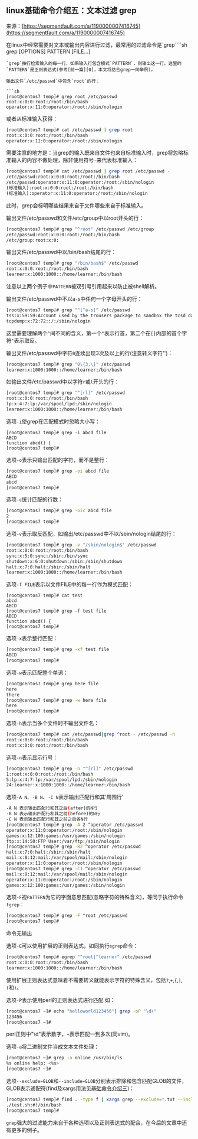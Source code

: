 ## linux基础命令介绍五：文本过滤 grep

来源：[https://segmentfault.com/a/1190000007416745](https://segmentfault.com/a/1190000007416745)

在linux中经常需要对文本或输出内容进行过滤，最常用的过滤命令是`grep````sh
grep [OPTIONS] PATTERN [FILE...]
```
`grep`按行检索输入的每一行，如果输入行包含模式`PATTERN`，则输出这一行。这里的`PATTERN`是正则表达式(参考[前一篇][0]，本文将结合grep一同举例)。

输出文件`/etc/passwd`中包含`root`的行：

```sh
[root@centos7 temp]# grep root /etc/passwd
root:x:0:0:root:/root:/bin/bash
operator:x:11:0:operator:/root:/sbin/nologin
```

或者从标准输入获得：

```sh
[root@centos7 temp]# cat /etc/passwd | grep root
root:x:0:0:root:/root:/bin/bash
operator:x:11:0:operator:/root:/sbin/nologin
```

需要注意的地方是：当grep的输入既来自文件也来自标准输入时，grep将忽略标准输入的内容不做处理，除非使用符号`-`来代表标准输入：

```sh
[root@centos7 temp]# cat /etc/passwd | grep root /etc/passwd -
/etc/passwd:root:x:0:0:root:/root:/bin/bash
/etc/passwd:operator:x:11:0:operator:/root:/sbin/nologin
(标准输入):root:x:0:0:root:/root:/bin/bash
(标准输入):operator:x:11:0:operator:/root:/sbin/nologin
```

此时，grep会标明哪些结果来自于文件哪些来自于标准输入。

输出文件/etc/passwd和文件/etc/group中以root开头的行：

```sh
[root@centos7 temp]# grep "^root" /etc/passwd /etc/group
/etc/passwd:root:x:0:0:root:/root:/bin/bash
/etc/group:root:x:0:
```

输出文件/etc/passwd中以/bin/bash结尾的行：

```sh
[root@centos7 temp]# grep "/bin/bash$" /etc/passwd
root:x:0:0:root:/root:/bin/bash
learner:x:1000:1000::/home/learner:/bin/bash
```

注意以上两个例子中`PATTERN`被双引号引用起来以防止被shell解析。

输出文件/etc/passwd中不以a-s中任何一个字母开头的行：

```sh
[root@centos7 temp]# grep "^[^a-s]" /etc/passwd 
tss:x:59:59:Account used by the trousers package to sandbox the tcsd daemon:/dev/null:/sbin/nologin
tcpdump:x:72:72::/:/sbin/nologin
```

这里需要理解两个`^`间不同的含义，第一个`^`表示行首，第二个在`[]`内部的首个字符`^`表示取反。

输出文件/etc/passwd中字符`0`连续出现3次及以上的行(注意转义字符'\')：

```sh
[root@centos7 temp]# grep "0\{3,\}" /etc/passwd
learner:x:1000:1000::/home/learner:/bin/bash

```

如输出文件/etc/passwd中以字符`r`或`l`开头的行：

```sh
[root@centos7 temp]# grep "^[rl]" /etc/passwd
root:x:0:0:root:/root:/bin/bash
lp:x:4:7:lp:/var/spool/lpd:/sbin/nologin
learner:x:1000:1000::/home/learner:/bin/bash
```

选项`-i`使grep在匹配模式时忽略大小写：

```
[root@centos7 temp]# grep -i abcd file 
ABCD
function abcd() {
[root@centos7 temp]#
```

选项`-o`表示只输出匹配的字符，而不是整行：

```sh
[root@centos7 temp]# grep -oi abcd file 
ABCD
abcd
[root@centos7 temp]#
```

选项`-c`统计匹配的行数：

```sh
[root@centos7 temp]# grep -oic abcd file 
2
[root@centos7 temp]#
```

选项`-v`表示取反匹配，如输出/etc/passwd中不以/sbin/nologin结尾的行：

```sh
[root@centos7 temp]# grep -v "/sbin/nologin$" /etc/passwd
root:x:0:0:root:/root:/bin/bash
sync:x:5:0:sync:/sbin:/bin/sync
shutdown:x:6:0:shutdown:/sbin:/sbin/shutdown
halt:x:7:0:halt:/sbin:/sbin/halt
learner:x:1000:1000::/home/learner:/bin/bash
```

选项`-f FILE`表示以文件FILE中的每一行作为模式匹配：

```
[root@centos7 temp]# cat test
abcd
ABCD
[root@centos7 temp]# grep -f test file 
ABCD
function abcd() {
[root@centos7 temp]# 
```

选项`-x`表示整行匹配：

```sh
[root@centos7 temp]# grep -xf test file 
ABCD
[root@centos7 temp]#
```

选项`-w`表示匹配整个单词：

```sh
[root@centos7 temp]# grep here file
here
there
[root@centos7 temp]# grep -w here file
here
[root@centos7 temp]# 
```

选项`-h`表示当多个文件时不输出文件名：

```sh
[root@centos7 temp]# cat /etc/passwd|grep ^root - /etc/passwd -h
root:x:0:0:root:/root:/bin/bash
root:x:0:0:root:/root:/bin/bash
```

选项`-n`表示显示行号：

```sh
[root@centos7 temp]# grep -n "^[rl]" /etc/passwd
1:root:x:0:0:root:/root:/bin/bash
5:lp:x:4:7:lp:/var/spool/lpd:/sbin/nologin
24:learner:x:1000:1000::/home/learner:/bin/bash
```

选项`-A N`、`-B N`、`-C N`表示输出匹配行和其'周围行'

```sh
-A N 表示输出匹配行和其之后(after)的N行
-B N 表示输出匹配行和其之前(before)的N行
-C N 表示输出匹配行和其之前之后各N行
[root@centos7 temp]# grep -A 2 ^operator /etc/passwd
operator:x:11:0:operator:/root:/sbin/nologin
games:x:12:100:games:/usr/games:/sbin/nologin
ftp:x:14:50:FTP User:/var/ftp:/sbin/nologin
[root@centos7 temp]# grep -B2 ^operator /etc/passwd   
halt:x:7:0:halt:/sbin:/sbin/halt
mail:x:8:12:mail:/var/spool/mail:/sbin/nologin
operator:x:11:0:operator:/root:/sbin/nologin
[root@centos7 temp]# grep -C1 ^operator /etc/passwd  
mail:x:8:12:mail:/var/spool/mail:/sbin/nologin
operator:x:11:0:operator:/root:/sbin/nologin
games:x:12:100:games:/usr/games:/sbin/nologin
```

选项`-F`视`PATTERN`为它的字面意思匹配(忽略字符的特殊含义)，等同于执行命令`fgrep`：

```sh
[root@centos7 temp]# grep -F ^root /etc/passwd
[root@centos7 temp]# 
```

命令无输出

选项`-E`可以使用扩展的正则表达式，如同执行`egrep`命令：

```sh
[root@centos7 temp]# egrep "^root|^learner" /etc/passwd
root:x:0:0:root:/root:/bin/bash
learner:x:1000:1000::/home/learner:/bin/bash
```

使用扩展正则表达式意味着不需要转义就能表示字符的特殊含义，包括`?`,`+`,`{`,`|`,`(`和`)`。

选项`-P`表示使用perl的正则表达式进行匹配
如：

```sh
[root@centos7 ~]# echo "helloworld123456"| grep -oP "\d+"
123456
[root@centos7 ~]#
```

perl正则中"\d"表示数字，`+`表示匹配一到多次(同vim)。

选项`-a`将二进制文件当成文本文件处理：

```sh
[root@centos7 ~]# grep -a online /usr/bin/ls
%s online help: <%s>
[root@centos7 ~]#
```

选项`--exclude=GLOB`和`--include=GLOB`分别表示排除和包含匹配GLOB的文件，GLOB表示通配符(find及xargs用法见[基础命令介绍三][1])：

```sh
[root@centos7 temp]# find . -type f | xargs grep --exclude=*.txt --include=test* bash
./test.sh:#!/bin/bash
[root@centos7 temp]#
```
`grep`强大的过滤能力来自于各种选项以及正则表达式的配合，在今后的文章中还有更多的例子。

[0]: https://segmentfault.com/a/1190000007405687
[1]: https://segmentfault.com/a/1190000007354176